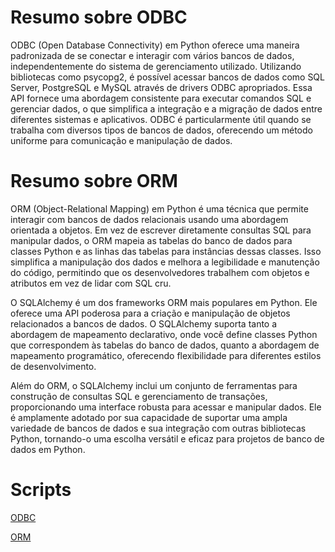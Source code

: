 # Resumo sobre ODBC
ODBC (Open Database Connectivity) em Python oferece uma maneira padronizada de se conectar e interagir com vários bancos de dados, independentemente do sistema de gerenciamento utilizado. Utilizando bibliotecas como psycopg2, é possível acessar bancos de dados como SQL Server, PostgreSQL e MySQL através de drivers ODBC apropriados. Essa API fornece uma abordagem consistente para executar comandos SQL e gerenciar dados, o que simplifica a integração e a migração de dados entre diferentes sistemas e aplicativos. ODBC é particularmente útil quando se trabalha com diversos tipos de bancos de dados, oferecendo um método uniforme para comunicação e manipulação de dados.

# Resumo sobre ORM
ORM (Object-Relational Mapping) em Python é uma técnica que permite interagir com bancos de dados relacionais usando uma abordagem orientada a objetos. Em vez de escrever diretamente consultas SQL para manipular dados, o ORM mapeia as tabelas do banco de dados para classes Python e as linhas das tabelas para instâncias dessas classes. Isso simplifica a manipulação dos dados e melhora a legibilidade e manutenção do código, permitindo que os desenvolvedores trabalhem com objetos e atributos em vez de lidar com SQL cru.

O SQLAlchemy é um dos frameworks ORM mais populares em Python. Ele oferece uma API poderosa para a criação e manipulação de objetos relacionados a bancos de dados. O SQLAlchemy suporta tanto a abordagem de mapeamento declarativo, onde você define classes Python que correspondem às tabelas do banco de dados, quanto a abordagem de mapeamento programático, oferecendo flexibilidade para diferentes estilos de desenvolvimento.

Além do ORM, o SQLAlchemy inclui um conjunto de ferramentas para construção de consultas SQL e gerenciamento de transações, proporcionando uma interface robusta para acessar e manipular dados. Ele é amplamente adotado por sua capacidade de suportar uma ampla variedade de bancos de dados e sua integração com outras bibliotecas Python, tornando-o uma escolha versátil e eficaz para projetos de banco de dados em Python.

# Scripts
[ODBC](https://github.com/FelipeSouza14/BD2-PROJECT/blob/main/tarefas/orm/script-odbc.py)
</br>

[ORM](https://github.com/FelipeSouza14/BD2-PROJECT/blob/main/tarefas/orm/script-orm.py)
